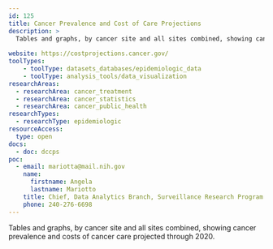 ```yaml
---
id: 125
title: Cancer Prevalence and Cost of Care Projections
description: >
  Tables and graphs, by cancer site and all sites combined, showing cancer prevalence and costs of cancer care projected through 2020.
  
website: https://costprojections.cancer.gov/
toolTypes:
    - toolType: datasets_databases/epidemiologic_data
    - toolType: analysis_tools/data_visualization
researchAreas:
  - researchArea: cancer_treatment
  - researchArea: cancer_statistics
  - researchArea: cancer_public_health
researchTypes:
  - researchType: epidemiologic
resourceAccess:
  type: open
docs:
  - doc: dccps
poc:
  - email: mariotta@mail.nih.gov
    name:
      firstname: Angela
      lastname: Mariotto
    title: Chief, Data Analytics Branch, Surveillance Research Program
    phone: 240-276-6698
---
```

Tables and graphs, by cancer site and all sites combined, showing cancer prevalence and costs of cancer care projected through 2020.

